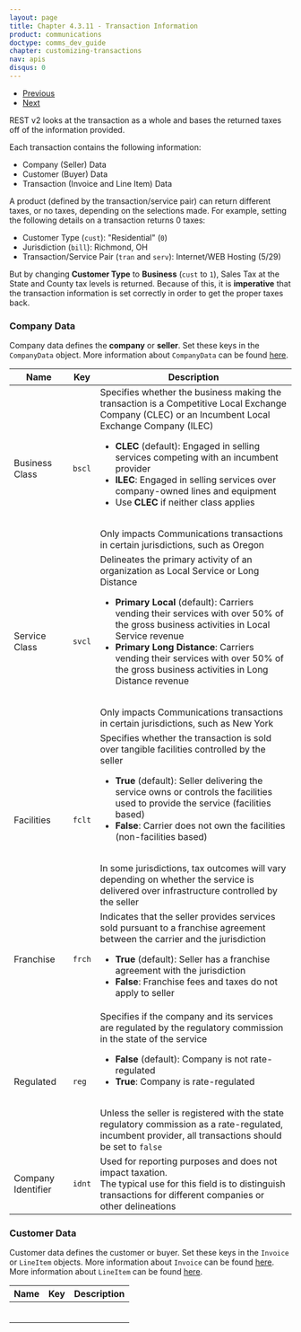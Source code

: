 ```yaml
---
layout: page
title: Chapter 4.3.11 - Transaction Information
product: communications
doctype: comms_dev_guide
chapter: customizing-transactions
nav: apis
disqus: 0
---
```


<ul class="pager">
  <li class="previous"><a href="/communications/dev-guide/customizing-transactions/sample-transactions/proration/"><i class="glyphicon glyphicon-chevron-left"></i>Previous</a></li>
  <li class="next"><a href="/communications/dev-guide/customizing-transactions/sample-transactions/transaction-information/">Next<i class="glyphicon glyphicon-chevron-right"></i></a></li>
</ul>

REST v2 looks at the transaction as a whole and bases the returned taxes off of the information provided.  

Each transaction contains the following information:
<ul class="dev-guide-list">
    <li>Company (Seller) Data</li>
    <li>Customer (Buyer) Data</li>
    <li>Transaction (Invoice and Line Item) Data</li>
</ul>

A product (defined by the transaction/service pair) can return different taxes, or no taxes, depending on the selections made.  For example, setting the following details on a transaction returns 0 taxes:
<ul class="dev-guide-list">
    <li>Customer Type (<code>cust</code>): "Residential" (<code>0</code>)</li>
    <li>Jurisdiction (<code>bill</code>): Richmond, OH</li>
    <li>Transaction/Service Pair (<code>tran</code> and <code>serv</code>): Internet/WEB Hosting (5/29)</li>
</ul>

But by changing <b>Customer Type</b> to <b>Business</b> (<code>cust</code> to <code>1</code>), Sales Tax at the State and County tax levels is returned.  Because of this, it is <b>imperative</b> that the transaction information is set correctly in order to get the proper taxes back.

<h3>Company Data</h3>
Company data defines the <b>company</b> or <b>seller</b>.  Set these keys in the <code>CompanyData</code> object.  More information about <code>CompanyData</code> can be found <a class="dev-guide-link" href="/communications/dev-guide/reference/company-data/">here</a>.

<div class="mobile-table">
  <table class="styled-table">
    <thead>
      <tr>
        <th>Name</th>
        <th>Key</th>
        <th>Description</th>
      </tr>
    </thead>
    <tbody>
      <tr>
        <td>Business Class</td>
        <td><code>bscl</code></td>
        <td>Specifies whether the business making the transaction is a Competitive Local Exchange Company (CLEC) or an Incumbent Local Exchange Company (ILEC) 
            <ul class="dev-guide-list">
                <li><b>CLEC</b> (<span class="t5">default</span>): Engaged in selling services competing with an incumbent provider</li>
                <li><b>ILEC</b>: Engaged in selling services over company-owned lines and equipment</li>
                <li>Use <b>CLEC</b> if neither class applies</li>
            </ul>
            <br/>
            Only impacts Communications transactions in certain jurisdictions, such as Oregon</td>
      </tr>
      <tr>
        <td>Service Class</td>
        <td><code>svcl</code></td>
        <td>Delineates the primary activity of an organization as Local Service or Long Distance 
            <ul class="dev-guide-list">
                <li><b>Primary Local</b> (<span class="t5">default</span>): Carriers vending their services with over 50% of the gross business activities in Local Service revenue</li>
                <li><b>Primary Long Distance</b>: Carriers vending their services with over 50% of the gross business activities in Long Distance revenue</li>
            </ul>
            <br/>
            Only impacts Communications transactions in certain jurisdictions, such as New York</td>
      </tr>
      <tr>
        <td>Facilities</td>
        <td><code>fclt</code></td>
        <td>Specifies whether the transaction is sold over tangible facilities controlled by the seller
            <ul class="dev-guide-list">
                <li><b>True</b> (<span class="t5">default</span>): Seller delivering the service owns or controls the facilities used to provide the service (facilities based)</li>
                <li><b>False</b>: Carrier does not own the facilities (non-facilities based)</li>
            </ul>
            <br/>
            In some jurisdictions, tax outcomes will vary depending on whether the service is delivered over infrastructure controlled by the seller</td>
      </tr>
      <tr>
        <td>Franchise</td>
        <td><code>frch</code></td>
        <td>Indicates that the seller provides services sold pursuant to a franchise agreement between the carrier and the jurisdiction
            <ul class="dev-guide-list">
                <li><b>True</b> (<span class="t5">default</span>): Seller has a franchise agreement with the jurisdiction</li>
                <li><b>False</b>: Franchise fees and taxes do not apply to seller</li>
            </ul>
        </td>
      </tr>
      <tr>
        <td>Regulated</td>
        <td><code>reg</code></td>
        <td>Specifies if the company and its services are regulated by the regulatory commission in the state of the service
            <ul class="dev-guide-list">
                <li><b>False</b> (<span class="t5">default</span>): Company is not rate-regulated</li>
                <li><b>True</b>: Company is rate-regulated</li>
            </ul>
            <br/>
            Unless the seller is registered with the state regulatory commission as a rate-regulated, incumbent provider, all transactions should be set to <code>false</code>
        </td>
      </tr>
      <tr>
        <td>Company Identifier</td>
        <td><code>idnt</code></td>
        <td>Used for reporting purposes and does not impact taxation.  
        <br/>
        The typical use for this field is to distinguish transactions for different companies or other delineations</td>
      </tr>
    </tbody>
  </table>
</div>


<h3>Customer Data</h3>
Customer data defines the customer or buyer.  Set these keys in the <code>Invoice</code> or <code>LineItem</code> objects.  
More information about <code>Invoice</code> can be found <a class="dev-guide-link" href="/communications/dev-guide/reference/invoice/">here</a>.
More information about <code>LineItem</code> can be found <a class="dev-guide-link" href="/communications/dev-guide/reference/line-item/">here</a>.

<div class="mobile-table">
  <table class="styled-table">
    <thead>
      <tr>
        <th>Name</th>
        <th>Key</th>
        <th>Description</th>
      </tr>
    </thead>
    <tbody>
      <tr>
        <td></td>
        <td><code></code></td>
        <td></td>
      </tr>
      <tr>
        <td></td>
        <td><code></code></td>
        <td></td>
      </tr>
      <tr>
        <td></td>
        <td><code></code></td>
        <td></td>
      </tr>
      <tr>
        <td></td>
        <td><code></code></td>
        <td></td>
      </tr>
      <tr>
        <td></td>
        <td><code></code></td>
        <td></td>
      </tr>
      <tr>
        <td></td>
        <td><code></code></td>
        <td></td>
      </tr>
    </tbody>
  </table>
</div>